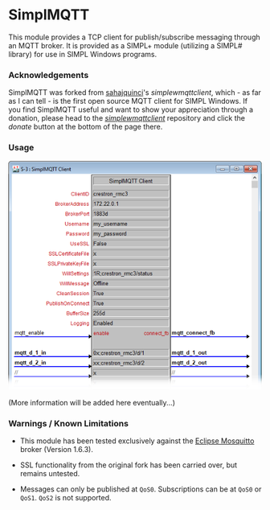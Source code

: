 # SimplMQTT
This module provides a TCP client for publish/subscribe messaging through an MQTT broker.  It is provided as a SIMPL+ module (utilizing a SIMPL# library) for use in SIMPL Windows programs.

### Acknowledgements
SimplMQTT was forked from [sahajquinci](https://github.com/sahajquinci)'s *simplewmqttclient*, which - as far as I can tell - is the first open source MQTT client for SIMPL Windows.  If you find SimplMQTT useful and want to show your appreciation through a donation, please head to the [*simplewmqttclient*](https://github.com/sahajquinci/simplewmqttclient) repository and click the *donate* button at the bottom of the page there.  

### Usage
![SIMPL Windows Symbol Example](Images/symbol_example.png)

(More information will be added here eventually...)

### Warnings / Known Limitations
- This module has been tested exclusively against the [Eclipse Mosquitto](https://mosquitto.org/) broker (Version 1.6.3).

- SSL functionality from the original fork has been carried over, but remains untested.

- Messages can only be published at `QoS0`.  Subscriptions can be at `QoS0` or `QoS1`.  `QoS2` is not supported.